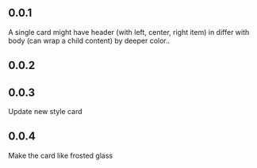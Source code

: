 ## 0.0.1

A single card might have header (with left, center, right item) in differ with body (can wrap a child content) by deeper color..

## 0.0.2

## 0.0.3
Update new style card

## 0.0.4

Make the card like frosted glass